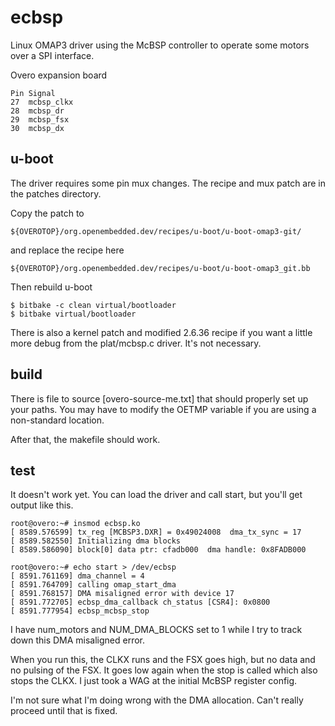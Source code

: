   ecbsp
=======

Linux OMAP3 driver using the McBSP controller to operate some motors over a
SPI interface.

Overo expansion board 

	Pin	Signal
	27	mcbsp_clkx
	28	mcbsp_dr
	29	mcbsp_fsx
	30	mcbsp_dx


  u-boot
-------

The driver requires some pin mux changes. The recipe and mux patch are in the
patches directory. 

Copy the patch to 

	${OVEROTOP}/org.openembedded.dev/recipes/u-boot/u-boot-omap3-git/

and replace the recipe here

	${OVEROTOP}/org.openembedded.dev/recipes/u-boot/u-boot-omap3_git.bb


Then rebuild u-boot

	$ bitbake -c clean virtual/bootloader
	$ bitbake virtual/bootloader


There is also a kernel patch and modified 2.6.36 recipe if you want a little
more debug from the plat/mcbsp.c driver. It's not necessary.


  build
-------

There is file to source [overo-source-me.txt] that should properly set up
your paths. You may have to modify the OETMP variable if you are using a 
non-standard location. 

After that, the makefile should work.


  test
-------

It doesn't work yet. You can load the driver and call start, but you'll get
output like this.

	root@overo:~# insmod ecbsp.ko 
	[ 8589.576599] tx_reg [MCBSP3.DXR] = 0x49024008  dma_tx_sync = 17
	[ 8589.582550] Initializing dma blocks
	[ 8589.586090] block[0] data ptr: cfadb000  dma handle: 0x8FADB000

	root@overo:~# echo start > /dev/ecbsp 
	[ 8591.761169] dma_channel = 4
	[ 8591.764709] calling omap_start_dma
	[ 8591.768157] DMA misaligned error with device 17
	[ 8591.772705] ecbsp_dma_callback ch_status [CSR4]: 0x0800
	[ 8591.777954] ecbsp_mcbsp_stop


I have num_motors and NUM_DMA_BLOCKS set to 1 while I try to track down
this DMA misaligned error.

When you run this, the CLKX runs and the FSX goes high, but no data and
no pulsing of the FSX. It goes low again when the stop is called which also
stops the CLKX. I just took a WAG at the initial McBSP register config.

I'm not sure what I'm doing wrong with the DMA allocation. Can't really proceed
until that is fixed.


